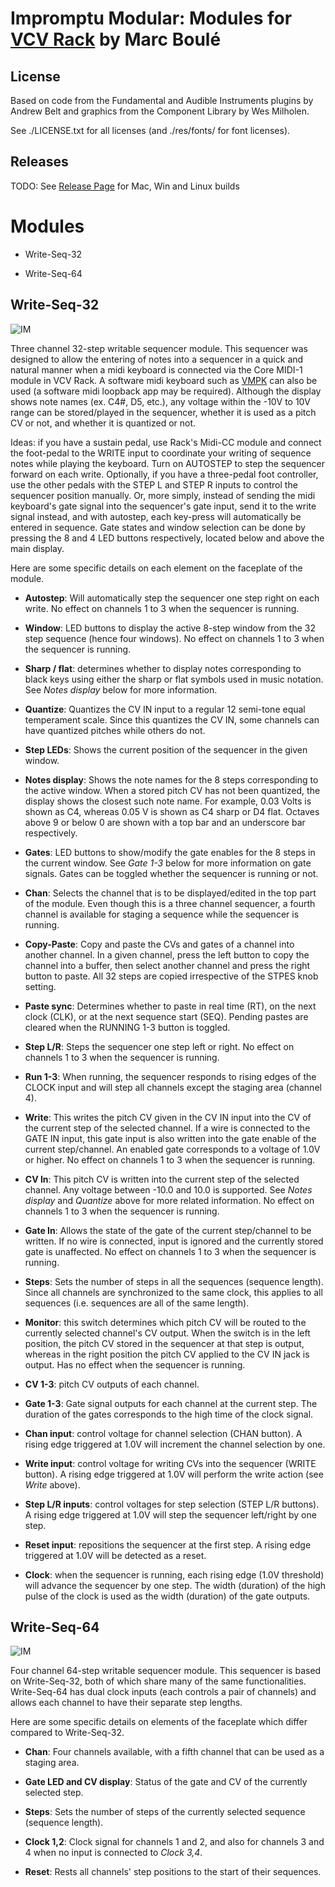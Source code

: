 # Impromptu Modular: Modules for [VCV Rack](https://vcvrack.com) by Marc Boulé

## License

Based on code from the Fundamental and Audible Instruments plugins by Andrew Belt and graphics from the Component Library by Wes Milholen.

See ./LICENSE.txt for all licenses (and ./res/fonts/ for font licenses).

## Releases

TODO: See [Release Page](https://github.com/MarcBoule/ImpromptuModular/releases) for Mac, Win and Linux builds


# Modules

* Write-Seq-32

* Write-Seq-64

## Write-Seq-32

![IM](WriteSeq32.jpg)

Three channel 32-step writable sequencer module. This sequencer was designed to allow the entering of notes into a sequencer in a quick and natural manner when a midi keyboard is connected via the Core MIDI-1 module in VCV Rack. A software midi keyboard such as [VMPK](http://vmpk.sourceforge.net/) can also be used (a software midi loopback app may be required). Although the display shows note names (ex. C4#, D5, etc.), any voltage within the -10V to 10V range can be stored/played in the sequencer, whether it is used as a pitch CV or not, and whether it is quantized or not.

Ideas: if you have a sustain pedal, use Rack's Midi-CC module and connect the foot-pedal to the WRITE input to coordinate your writing of sequence notes while playing the keyboard. Turn on AUTOSTEP to step the sequencer forward on each write. Optionally, if you have a three-pedal foot controller, use the other pedals with the STEP L and STEP R inputs to control the sequencer position manually. Or, more simply, instead of sending the midi keyboard's gate signal into the sequencer's gate input, send it to the write signal instead, and with autostep, each key-press will automatically be entered in sequence. Gate states and window selection can be done by pressing the 8 and 4 LED buttons respectively, located below and above the main display. 

Here are some specific details on each element on the faceplate of the module.

* **Autostep**: Will automatically step the sequencer one step right on each write. No effect on channels 1 to 3 when the sequencer is running.

* **Window**: LED buttons to display the active 8-step window from the 32 step sequence (hence four windows). No effect on channels 1 to 3 when the sequencer is running.

* **Sharp / flat**: determines whether to display notes corresponding to black keys using either the sharp or flat symbols used in music notation. See _Notes display_ below for more information.

* **Quantize**: Quantizes the CV IN input to a regular 12 semi-tone equal temperament scale. Since this quantizes the CV IN, some channels can have quantized pitches while others do not. 

* **Step LEDs**: Shows the current position of the sequencer in the given window.

* **Notes display**: Shows the note names for the 8 steps corresponding to the active window. When a stored pitch CV has not been quantized, the display shows the closest such note name. For example, 0.03 Volts is shown as C4, whereas 0.05 V is shown as C4 sharp or D4 flat. Octaves above 9 or below 0 are shown with a top bar and an underscore bar respectively.

* **Gates**: LED buttons to show/modify the gate enables for the 8 steps in the current window. See _Gate 1-3_ below for more information on gate signals. Gates can be toggled whether the sequencer is running or not.

* **Chan**: Selects the channel that is to be displayed/edited in the top part of the module. Even though this is a three channel sequencer, a fourth channel is available for staging a sequence while the sequencer is running. 

* **Copy-Paste**: Copy and paste the CVs and gates of a channel into another channel. In a given channel, press the left button to copy the channel into a buffer, then select another channel and press the right button to paste. All 32 steps are copied irrespective of the STPES knob setting.

* **Paste sync**: Determines whether to paste in real time (RT), on the next clock (CLK), or at the next sequence start (SEQ). Pending pastes are cleared when the RUNNING 1-3 button is toggled.

* **Step L/R**: Steps the sequencer one step left or right. No effect on channels 1 to 3 when the sequencer is running.

* **Run 1-3**: When running, the sequencer responds to rising edges of the CLOCK input and will step all channels except the staging area (channel 4).

* **Write**: This writes the pitch CV given in the CV IN input into the CV of the current step of the selected channel. If a wire is connected to the GATE IN input, this gate input is also written into the gate enable of the current step/channel. An enabled gate corresponds to a voltage of 1.0V or higher. No effect on channels 1 to 3 when the sequencer is running.

* **CV In**: This pitch CV is written into the current step of the selected channel. Any voltage between -10.0 and 10.0 is supported. See _Notes display_ and _Quantize_ above for more related information. No effect on channels 1 to 3 when the sequencer is running.

* **Gate In**: Allows the state of the gate of the current step/channel to be written. If no wire is connected, input is ignored and the currently stored gate is unaffected. No effect on channels 1 to 3 when the sequencer is running.

* **Steps**: Sets the number of steps in all the sequences (sequence length). Since all channels are synchronized to the same clock, this applies to all sequences (i.e. sequences are all of the same length).

* **Monitor**: this switch determines which pitch CV will be routed to the currently selected channel's CV output. When the switch is in the left position, the pitch CV stored in the sequencer at that step is output, whereas in the right position the pitch CV applied to the CV IN jack is output. Has no effect when the sequencer is running.

* **CV 1-3**: pitch CV outputs of each channel.

* **Gate 1-3**: Gate signal outputs for each channel at the current step. The duration of the gates corresponds to the high time of the clock signal.

* **Chan input**: control voltage for channel selection (CHAN button). A rising edge triggered at 1.0V will increment the channel selection by one.

* **Write input**: control voltage for writing CVs into the sequencer (WRITE button). A rising edge triggered at 1.0V will perform the write action (see _Write_ above).

* **Step L/R inputs**: control voltages for step selection (STEP L/R buttons). A rising edge triggered at 1.0V will step the sequencer left/right by one step.

* **Reset input**: repositions the sequencer at the first step. A rising edge triggered at 1.0V will be detected as a reset.

* **Clock**: when the sequencer is running, each rising edge (1.0V threshold) will advance the sequencer by one step. The width (duration) of the high pulse of the clock is used as the width (duration) of the gate outputs. 



## Write-Seq-64

![IM](WriteSeq64.jpg)

Four channel 64-step writable sequencer module. This sequencer is based on Write-Seq-32, both of which share many of the same functionalities. Write-Seq-64 has dual clock inputs (each controls a pair of channels) and allows each channel to have their separate step lengths.

Here are some specific details on elements of the faceplate which differ compared to Write-Seq-32.

* **Chan**: Four channels available, with a fifth channel that can be used as a staging area.

* **Gate LED and CV display**: Status of the gate and CV of the currently selected step.

* **Steps**: Sets the number of steps of the currently selected sequence (sequence length).

* **Clock 1,2**: Clock signal for channels 1 and 2, and also for channels 3 and 4 when no input is connected to _Clock 3,4_.

* **Reset**: Rests all channels' step positions to the start of their sequences.
